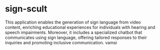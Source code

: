 # sign-scult
This application enables the generation of sign language from video content, enriching educational experiences for individuals with hearing and speech impairments. Moreover, it includes a specialized chatbot that communicates using sign language, offering tailored responses to their inquiries and promoting inclusive communication.
vamsi